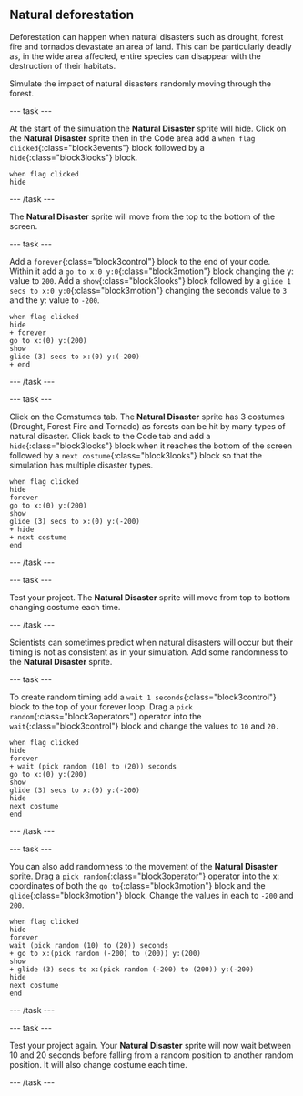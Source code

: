 ## Natural deforestation

Deforestation can happen when natural disasters such as drought, forest fire and tornados devastate an area of land. This can be particularly deadly as, in the wide area  affected, entire species can disappear with the destruction of their habitats.

Simulate the impact of natural disasters randomly moving through the forest.

--- task ---

At the start of the simulation the **Natural Disaster** sprite will hide. Click on the **Natural Disaster** sprite then in the Code area add a `when flag clicked`{:class="block3events"} block followed by a `hide`{:class="block3looks"} block.

```blocks3
when flag clicked
hide
```

--- /task ---

The **Natural Disaster** sprite will move from the top to the bottom of the screen.

--- task ---

Add a `forever`{:class="block3control"} block to the end of your code. Within it add a `go to x:0 y:0`{:class="block3motion"} block changing the y: value to `200`. Add a `show`{:class="block3looks"} block followed by a `glide 1 secs to x:0 y:0`{:class="block3motion"} changing the seconds value to `3` and the y: value to `-200`.

```blocks3
when flag clicked
hide
+ forever
go to x:(0) y:(200)
show
glide (3) secs to x:(0) y:(-200)
+ end
```

--- /task ---

--- task ---

Click on the Comstumes tab. The **Natural Disaster** sprite has 3 costumes (Drought, Forest Fire and Tornado) as forests can be hit by many types of natural disaster. Click back to the Code tab and add a `hide`{:class="block3looks"} block when it reaches the bottom of the screen followed by a `next costume`{:class="block3looks"} block so that the simulation has multiple disaster types.

```blocks3
when flag clicked
hide
forever
go to x:(0) y:(200)
show
glide (3) secs to x:(0) y:(-200)
+ hide
+ next costume
end
```

--- /task ---

--- task ---

Test your project. The **Natural Disaster** sprite will move from top to bottom changing costume each time.

--- /task ---

Scientists can sometimes predict when natural disasters will occur but their timing is not as consistent as in your simulation. Add some randomness to the **Natural Disaster** sprite.

--- task ---

To create random timing add a `wait 1 seconds`{:class="block3control"} block to the top of your forever loop. Drag a `pick random`{:class="block3operators"} operator into the `wait`{:class="block3control"} block and change the values to `10` and `20.`

```blocks3
when flag clicked
hide
forever
+ wait (pick random (10) to (20)) seconds
go to x:(0) y:(200)
show
glide (3) secs to x:(0) y:(-200)
hide
next costume
end
```

--- /task ---

--- task ---

You can also add randomness to the movement of the **Natural Disaster** sprite. Drag a `pick random`{:class="block3operator"} operator into the x: coordinates of both the `go to`{:class="block3motion"} block and the `glide`{:class="block3motion"} block. Change the values in each to `-200` and `200`.

```blocks3
when flag clicked
hide
forever
wait (pick random (10) to (20)) seconds
+ go to x:(pick random (-200) to (200)) y:(200)
show
+ glide (3) secs to x:(pick random (-200) to (200)) y:(-200)
hide
next costume
end
```

--- /task ---

--- task ---

Test your project again. Your **Natural Disaster** sprite will now wait between 10 and 20 seconds before falling from a random position to another random position. It will also change costume each time.

--- /task ---
